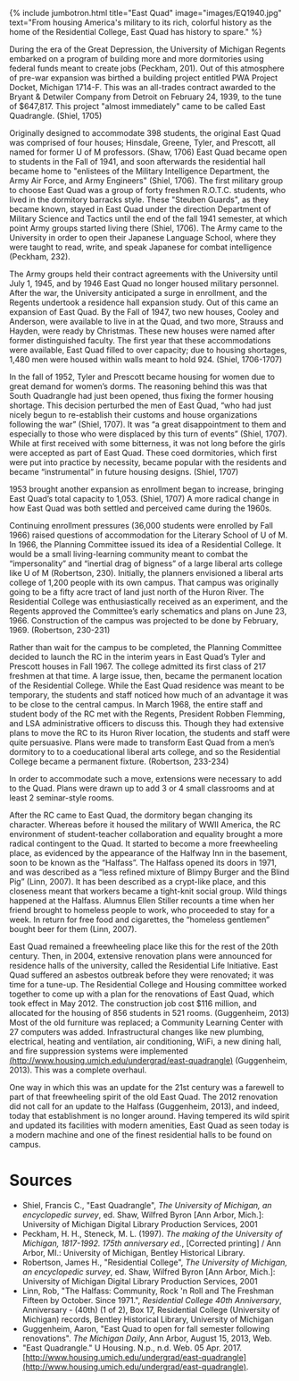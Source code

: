 {% include jumbotron.html
title="East Quad"
image="images/EQ1940.jpg"
text="From housing America's military to its rich, colorful history as the home of the Residential College, East Quad has history to spare."
%} 

During the era of the Great Depression, the University of Michigan Regents embarked on a program of building more and more dormitories using federal funds meant to create jobs (Peckham, 201). Out of this atmosphere of pre-war expansion was birthed a building project entitled PWA Project Docket, Michigan 1714-F. This was an all-trades contract awarded to the Bryant & Detwiler Company from Detroit on February 24, 1939, to the tune of $647,817. This project "almost immediately" came to be called East Quadrangle. (Shiel, 1705)

Originally designed to accommodate 398 students, the original East Quad was comprised of four houses; Hinsdale, Greene, Tyler, and Prescott, all named for former U of M professors. (Shaw, 1706) East Quad became open to students in the Fall of 1941, and soon afterwards the residential hall became home to "enlistees of the Military Intelligence Department, the Army Air Force, and Army Engineers" (Shiel, 1706). The first military group to choose East Quad was a group of forty freshmen R.O.T.C. students, who lived in the dormitory barracks style. These "Steuben Guards", as they became known, stayed in East Quad under the direction Department of Military Science and Tactics until the end of the fall 1941 semester, at which point Army groups started living there (Shiel, 1706). The Army came to the University in order to open their Japanese Language School, where they were taught to read, write, and speak Japanese for combat intelligence (Peckham, 232). 

The Army groups held their contract agreements with the University until July 1, 1945, and by 1946 East Quad no longer housed military personnel. After the war, the University anticipated a surge in enrollment, and the Regents undertook a residence hall expansion study. Out of this came an expansion of East Quad. By the Fall of 1947, two new houses, Cooley and Anderson, were available to live in at the Quad, and two more, Strauss and Hayden, were ready by Christmas. These new houses were named after former distinguished faculty. The first year that these accommodations were available, East Quad filled to over capacity; due to housing shortages, 1,480 men were housed within walls meant to hold 924. (Shiel, 1706-1707)

In the fall of 1952, Tyler and Prescott became housing for women due to great demand for women’s dorms. The reasoning behind this was that South Quadrangle had just been opened, thus fixing the former housing shortage. This decision perturbed the men of East Quad, “who had just nicely begun to re-establish their customs and house organizations following the war” (Shiel, 1707). It was “a great disappointment to them and especially to those who were displaced by this turn of events” (Shiel, 1707). While at first received with some bitterness, it was not long before the girls were accepted as part of East Quad. These coed dormitories, which first were put into practice by necessity, became popular with the residents and became “instrumental” in future housing designs. (Shiel, 1707) 

1953 brought another expansion as enrollment began to increase, bringing East Quad’s total capacity to 1,053. (Shiel, 1707) A more radical change in how East Quad was both settled and perceived came during the 1960s.

Continuing enrollment pressures (36,000 students were enrolled by Fall 1966) raised questions of accommodation for the Literary School of U of M. In 1966, the Planning Committee issued its idea of a Residential College. It would be a small living-learning community meant to combat the “impersonality” and “inertial drag of bigness” of a large liberal arts college like U of M (Robertson, 230). Initially, the planners envisioned a liberal arts college of 1,200 people with its own campus. That campus was originally going to be a fifty acre tract of land just north of the Huron River. The Residential College was enthusiastically received as an experiment, and the Regents approved the Committee’s early schematics and plans on June 23, 1966. Construction of the campus was projected to be done by February, 1969. (Robertson, 230-231)

Rather than wait for the campus to be completed, the Planning Committee decided to launch the RC in the interim years in East Quad’s Tyler and Prescott houses in Fall 1967. The college admitted its first class of 217 freshmen at that time. A large issue, then, became the permanent location of the Residential College. While the East Quad residence was meant to be temporary, the students and staff noticed how much of an advantage it was to be close to the central campus. In March 1968, the entire staff and student body of the RC met with the Regents, President Robben Flemming, and LSA administrative officers to discuss this. Though they had extensive plans to move the RC to its Huron River location, the students and staff were quite persuasive. Plans were made to transform East Quad from a men’s dormitory to to a coeducational liberal arts college, and so the Residential College became a permanent fixture. (Robertson, 233-234)

In order to accommodate such a move, extensions were necessary to add to the Quad. Plans were drawn up to add 3 or 4 small classrooms and at least 2 seminar-style rooms. 

After the RC came to East Quad, the dormitory began changing its character. Whereas before it housed the military of WWII America, the RC environment of student-teacher collaboration and equality brought a more radical contingent to the Quad. It started to become a more freewheeling place, as evidenced by the appearance of the Halfway Inn in the basement, soon to be known as the “Halfass”. The Halfass opened its doors in 1971, and was described as a “less refined mixture of Blimpy Burger and the Blind Pig” (Linn, 2007). It has been described as a crypt-like place, and this closeness meant that workers became a tight-knit social group. Wild things happened at the Halfass. Alumnus Ellen Stiller recounts a time when her friend brought to homeless people to work, who proceeded to stay for a week. In return for free food and cigarettes, the “homeless gentlemen” bought beer for them (Linn, 2007). 

East Quad remained a freewheeling place like this for the rest of the 20th century. Then, in 2004, extensive renovation plans were announced for residence halls of the university, called the Residential Life Initiative. East Quad suffered an asbestos outbreak before they were renovated; it was time for a tune-up. The Residential College and Housing committee worked together to come up with a plan for the renovations of East Quad, which took effect in May 2012. The construction job cost $116 million, and allocated for the housing of 856 students in 521 rooms. (Guggenheim, 2013) Most of the old furniture was replaced; a Community Learning Center with 27 computers was added. Infrastructural changes like new plumbing, electrical, heating and ventilation, air conditioning, WiFi, a new dining hall, and fire suppression systems were implemented [(http://www.housing.umich.edu/undergrad/east-quadrangle)](http://www.housing.umich.edu/undergrad/east-quadrangle) (Guggenheim, 2013). This was a complete overhaul. 

One way in which this was an update for the 21st century was a farewell to part of that  freewheeling spirit of the old East Quad. The 2012 renovation did not call for an update to the Halfass (Guggenheim, 2013), and indeed, today that establishment is no longer around. Having tempered its wild spirit and updated its facilities with modern amenities, East Quad as seen today is a modern machine and one of the finest residential halls to be found on campus.

     
# Sources

- Shiel, Francis C., "East Quadrangle", *The University of Michigan, an encyclopedic survey*, ed. Shaw, Wilfred Byron [Ann Arbor, Mich.]: University of Michigan Digital Library Production Services, 2001
- Peckham, H. H., Steneck, M. L. (1997). *The making of the University of Michigan, 1817-1992. 175th anniversary ed.*, [Corrected printing] / Ann Arbor, MI.: University of Michigan, Bentley Historical Library.
- Robertson, James H., "Residential College", *The University of Michigan, an encyclopedic survey*, ed. Shaw, Wilfred Byron [Ann Arbor, Mich.]: University of Michigan Digital Library Production Services, 2001
- Linn, Rob, "The Halfass: Community, Rock 'n Roll and The Freshman Fifteen by October. Since 1971.", *Residential College 40th Anniversary*, Anniversary - (40th) (1 of 2), Box 17, Residential College (University of Michigan) records, Bentley Historical Library, University of Michigan
- Guggenheim, Aaron, "East Quad to open for fall semester following renovations". *The Michigan Daily*, Ann Arbor, August 15, 2013, Web.
- "East Quadrangle." U Housing. N.p., n.d. Web. 05 Apr. 2017. [http://www.housing.umich.edu/undergrad/east-quadrangle](http://www.housing.umich.edu/undergrad/east-quadrangle).

     
